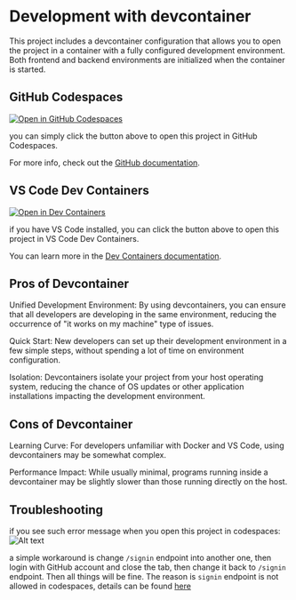 # Development with devcontainer
This project includes a devcontainer configuration that allows you to open the project in a container with a fully configured development environment.
Both frontend and backend environments are initialized when the container is started.
## GitHub Codespaces
[![Open in GitHub Codespaces](https://github.com/codespaces/badge.svg)](https://codespaces.new/mlchain/mlchain)

you can simply click the button above to open this project in GitHub Codespaces.

For more info, check out the [GitHub documentation](https://docs.github.com/en/free-pro-team@latest/github/developing-online-with-codespaces/creating-a-codespace#creating-a-codespace).


## VS Code Dev Containers
[![Open in Dev Containers](https://img.shields.io/static/v1?label=Dev%20Containers&message=Open&color=blue&logo=visualstudiocode)](https://vscode.dev/redirect?url=vscode://ms-vscode-remote.remote-containers/cloneInVolume?url=https://github.com/mlchain/mlchain)

if you have VS Code installed, you can click the button above to open this project in VS Code Dev Containers.

You can learn more in the [Dev Containers documentation](https://code.visualstudio.com/docs/devcontainers/containers).


## Pros of Devcontainer
Unified Development Environment: By using devcontainers, you can ensure that all developers are developing in the same environment, reducing the occurrence of "it works on my machine" type of issues.

Quick Start: New developers can set up their development environment in a few simple steps, without spending a lot of time on environment configuration.

Isolation: Devcontainers isolate your project from your host operating system, reducing the chance of OS updates or other application installations impacting the development environment.

## Cons of Devcontainer
Learning Curve: For developers unfamiliar with Docker and VS Code, using devcontainers may be somewhat complex.

Performance Impact: While usually minimal, programs running inside a devcontainer may be slightly slower than those running directly on the host.

## Troubleshooting
if you see such error message when you open this project in codespaces:
![Alt text](troubleshooting.png)

a simple workaround is change `/signin` endpoint into another one, then login with GitHub account and close the tab, then change it back to `/signin` endpoint. Then all things will be fine.
The reason is `signin` endpoint is not allowed in codespaces, details can be found [here](https://github.com/orgs/community/discussions/5204)